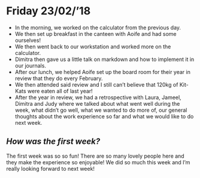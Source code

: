 # Friday 23/02/’18

* In the morning, we worked on the calculator from the previous day.
* We then set up breakfast in the canteen with Aoife and had some ourselves!
* We then went back to our workstation and worked more on the calculator.
* Dimitra then gave us a little talk on markdown and how to implement it in our journals.
* After our lunch, we helped Aoife set up the board room for their year in review that they do every February.
* We then attended said review and I still can’t believe that 120kg of Kit-Kats were eaten all of last year!
* After the year in review, we had a retrospective with Laura, Jameel, Dimitra and Judy where we talked about what went well during the week, what didn’t go well, what we wanted to do more of, our general thoughts about the work experience so far and what we would like to do next week.

## **_How was the first week?_**

The first week was so so fun! There are so many lovely people here and they make the experience so enjoyable! We did so much this week and I’m really looking forward to next week!
